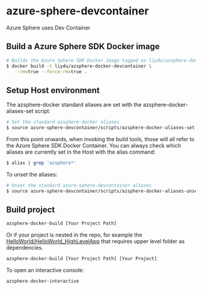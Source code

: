 # azure-sphere-devcontainer
Azure Sphere uses Dev Container

## Build a Azure Sphere SDK Docker image

```bash
# Builds the Azure Sphere SDK Docker image tagged as liydu/azsphere-docker-devcontainer
$ docker build -t liydu/azsphere-docker-devcontainer \
   --rm=true --force-rm=true .
```

## Setup Host environment

The azsphere-docker standard aliases are set with the azsphere-docker-aliases-set script:

```bash
# Set the standard azsphere-docker aliases 
$ source azure-sphere-devcontainer/scripts/azsphere-docker-aliases-set.sh
```

From this point onwards, when invoking the build tools, those will all refer to the Azure Sphere SDK Docker Container. You can always check which aliases are currently set in the Host with the alias command:

```bash
$ alias | grep 'azsphere*'
```

To unset the aliases:

```bash
# Unset the standard azure-sphere-devcontainer aliases 
$ source azure-sphere-devcontainer/scripts/azsphere-docker-aliases-unset.sh
```

## Build project

```bash
azsphere-docker-build [Your Project Path]
```

Or if your project is nested in the repo, for example the [HelloWorld/HelloWorld_HighLevelApp](https://github.com/Azure/azure-sphere-samples/tree/master/Samples/HelloWorld/HelloWorld_HighLevelApp) that requires upper level folder as dependencies.

```bash
azsphere-docker-build [Your Project Path] [Your Project]
```

To open an interactive console:

```bash
azsphere-docker-interactive
```
